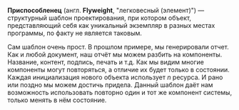 **Приспособленец** (англ. **Flyweight**, "легковесный (элемент)") — структурный шаблон проектирования, при котором объект,
представляющий себя как уникальный экземпляр в разных местах программы, по факту не является таковым.

Сам шаблон очень прост. В прошлом примере, мы генерировали отчет. Как и любой документ, наш отчёт мы можем разбить на компоненты.
Название, контент, подпись, печать и т.д. Как мы видим многие компоненты могут повторяться, а отличие их будет только в состоянии.
Каждая инициализация нового объекта использует _n_ ресурса. И рано или поздно мы можем достичь придела. 
Данный шаблон даёт нам возможность использовать повторно один и тот же компонент системы, только менять в нём состояние.